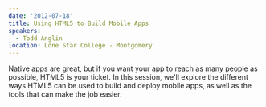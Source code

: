 ```yaml
---
date: '2012-07-18'
title: Using HTML5 to Build Mobile Apps
speakers:
  - Todd Anglin
location: Lone Star College - Montgomery
---
```

Native apps are great, but if you want your app to reach as many people as possible, HTML5 is your ticket. In this session, we'll explore the different ways HTML5 can be used to build and deploy mobile apps, as well as the tools that can make the job easier.